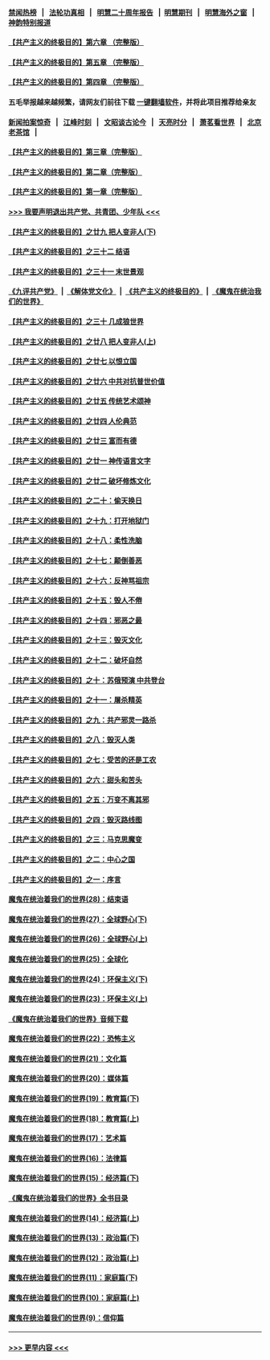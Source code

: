 #### [禁闻热榜](热点新闻.md?=0)  &nbsp;&nbsp;|&nbsp;&nbsp; [法轮功真相](https://github.com/gfw-breaker/truth/blob/master/README.md?=0) &nbsp;&nbsp;|&nbsp;&nbsp; [明慧二十周年报告](https://github.com/gfw-breaker/mh-reports/blob/master/README.md?=0) &nbsp;&nbsp;|&nbsp;&nbsp;[明慧期刊](https://github.com/gfw-breaker/mh-qikan) &nbsp;&nbsp;|&nbsp;&nbsp; [明慧海外之窗](https://github.com/gfw-breaker/mh-news/blob/master/README.md?=0) &nbsp;&nbsp;|&nbsp;&nbsp; [神韵特别报道](https://github.com/gfw-breaker/mh-news/blob/master/shenyun.md?=0)
#### [【共产主义的终极目的】第六章 （完整版）](../pages/nsc422/n11428913.md?t=03100503) 
#### [【共产主义的终极目的】第五章 （完整版）](../pages/nsc422/n11428912.md?t=03100503) 
#### [【共产主义的终极目的】第四章 （完整版）](../pages/nsc422/n11428907.md?t=03100503) 
#### 五毛举报越来越频繁，请网友们前往下载 [一键翻墙软件](https://github.com/gfw-breaker/ssr-accounts)，并将此项目推荐给亲友
#### [新闻拍案惊奇](https://github.com/gfw-breaker/banned-news/blob/master/pages/link4.md) &nbsp;&nbsp;|&nbsp;&nbsp; [江峰时刻](https://github.com/gfw-breaker/banned-news/blob/master/pages/link4.md) &nbsp;&nbsp;|&nbsp;&nbsp; [文昭谈古论今](https://github.com/gfw-breaker/banned-news/blob/master/pages/link4.md) &nbsp;&nbsp;|&nbsp;&nbsp; [天亮时分](https://github.com/gfw-breaker/banned-news/blob/master/pages/link4.md) &nbsp;&nbsp;|&nbsp;&nbsp; [萧茗看世界](https://github.com/gfw-breaker/banned-news/blob/master/pages/link4.md) &nbsp;&nbsp;|&nbsp;&nbsp; [北京老茶馆](https://github.com/gfw-breaker/banned-news/blob/master/pages/link4.md) &nbsp;&nbsp;|&nbsp;&nbsp; 
#### [【共产主义的终极目的】第三章（完整版）](../pages/nsc422/n11428848.md?t=03100503) 
#### [【共产主义的终极目的】第二章（完整版）](../pages/nsc422/n11428831.md?t=03100503) 
#### [【共产主义的终极目的】第一章（完整版）](../pages/nsc422/n11417651.md?t=03100503) 
#### [>>> 我要声明退出共产党、共青团、少年队 <<<](https://github.com/begood0513/goodnews/blob/master/quit/letter.md) 
#### [【共产主义的终极目的】之廿九 把人变非人(下)](../pages/nsc422/n11344140.md?t=03100503) 
#### [【共产主义的终极目的】之三十二 结语](../pages/nsc422/n11360535.md?t=03100503) 
#### [【共产主义的终极目的】之三十一 末世景观](../pages/nsc422/n11351129.md?t=03100503) 
#### [《九评共产党》](https://github.com/begood0513/9ping.md/blob/master/README.md) &nbsp;|&nbsp; [《解体党文化》](../../../../jtdwh.md/blob/master/README.md)  &nbsp;|&nbsp; [《共产主义的终极目的》](../../../../gczydzjmd.md/blob/master/README.md) &nbsp;|&nbsp; [《魔鬼在统治我们的世界》](../../../../mgztzwmdsj.md/blob/master/README.md) 
#### [【共产主义的终极目的】之三十 几成狼世界](../pages/nsc422/n11348280.md?t=03100503) 
#### [【共产主义的终极目的】之廿八 把人变非人(上)](../pages/nsc422/n11340492.md?t=03100503) 
#### [【共产主义的终极目的】之廿七 以恨立国](../pages/nsc422/n11336944.md?t=03100503) 
#### [【共产主义的终极目的】之廿六 中共对抗普世价值](../pages/nsc422/n11324785.md?t=03100503) 
#### [【共产主义的终极目的】之廿五 传统艺术颂神](../pages/nsc422/n11296396.md?t=03100503) 
#### [【共产主义的终极目的】之廿四 人伦典范](../pages/nsc422/n11296397.md?t=03100503) 
#### [【共产主义的终极目的】之廿三 富而有德](../pages/nsc422/n11283598.md?t=03100503) 
#### [【共产主义的终极目的】之廿一 神传语言文字](../pages/nsc422/n11263265.md?t=03100503) 
#### [【共产主义的终极目的】之廿二 破坏修炼文化](../pages/nsc422/n11245728.md?t=03100503) 
#### [【共产主义的终极目的】之二十：偷天换日](../pages/nsc422/n11238846.md?t=03100503) 
#### [【共产主义的终极目的】之十九：打开地狱门](../pages/nsc422/n11206376.md?t=03100503) 
#### [【共产主义的终极目的】之十八：柔性洗脑](../pages/nsc422/n11199994.md?t=03100503) 
#### [【共产主义的终极目的】之十七：颠倒善恶](../pages/nsc422/n11179782.md?t=03100503) 
#### [【共产主义的终极目的】之十六：反神骂祖宗](../pages/nsc422/n11166798.md?t=03100503) 
#### [【共产主义的终极目的】之十五：毁人不倦](../pages/nsc422/n11166792.md?t=03100503) 
#### [【共产主义的终极目的】之十四：邪恶之最](../pages/nsc422/n11150249.md?t=03100503) 
#### [【共产主义的终极目的】之十三：毁灭文化](../pages/nsc422/n11135227.md?t=03100503) 
#### [【共产主义的终极目的】之十二：破坏自然](../pages/nsc422/n11135214.md?t=03100503) 
#### [【共产主义的终极目的】之十：苏俄预演 中共登台](../pages/nsc422/n11118424.md?t=03100503) 
#### [【共产主义的终极目的】之十一：屠杀精英](../pages/nsc422/n11118442.md?t=03100503) 
#### [【共产主义的终极目的】之九：共产邪灵一路杀](../pages/nsc422/n11114139.md?t=03100503) 
#### [【共产主义的终极目的】之八：毁灭人类](../pages/nsc422/n11108503.md?t=03100503) 
#### [【共产主义的终极目的】之七：受苦的还是工农](../pages/nsc422/n11101809.md?t=03100503) 
#### [【共产主义的终极目的】之六：甜头和苦头](../pages/nsc422/n11096971.md?t=03100503) 
#### [【共产主义的终极目的】之五：万变不离其邪](../pages/nsc422/n11091285.md?t=03100503) 
#### [【共产主义的终极目的】之四：毁灭路线图](../pages/nsc422/n11086284.md?t=03100503) 
#### [【共产主义的终极目的】之三：马克思魔变](../pages/nsc422/n11061941.md?t=03100503) 
#### [【共产主义的终极目的】之二：中心之国](../pages/nsc422/n11047728.md?t=03100503) 
#### [【共产主义的终极目的】之一：序言](../pages/nsc422/n11086077.md?t=03100503) 
#### [魔鬼在统治着我们的世界(28)：结束语](../pages/nsc422/n10936246.md?t=03100503) 
#### [魔鬼在统治着我们的世界(27)：全球野心(下)](../pages/nsc422/n10928319.md?t=03100503) 
#### [魔鬼在统治着我们的世界(26)：全球野心(上)](../pages/nsc422/n10900318.md?t=03100503) 
#### [魔鬼在统治着我们的世界(25)：全球化](../pages/nsc422/n10788205.md?t=03100503) 
#### [魔鬼在统治着我们的世界(24)：环保主义(下)](../pages/nsc422/n10695307.md?t=03100503) 
#### [魔鬼在统治着我们的世界(23)：环保主义(上)](../pages/nsc422/n10688613.md?t=03100503) 
#### [《魔鬼在统治着我们的世界》音频下载](../pages/nsc422/n10635553.md?t=03100503) 
#### [魔鬼在统治着我们的世界(22)：恐怖主义](../pages/nsc422/n10614727.md?t=03100503) 
#### [魔鬼在统治着我们的世界(21)：文化篇](../pages/nsc422/n10597706.md?t=03100503) 
#### [魔鬼在统治着我们的世界(20)：媒体篇](../pages/nsc422/n10586579.md?t=03100503) 
#### [魔鬼在统治着我们的世界(19)：教育篇(下)](../pages/nsc422/n10564808.md?t=03100503) 
#### [魔鬼在统治着我们的世界(18)：教育篇(上)](../pages/nsc422/n10526970.md?t=03100503) 
#### [魔鬼在统治着我们的世界(17)：艺术篇](../pages/nsc422/n10499093.md?t=03100503) 
#### [魔鬼在统治着我们的世界(16)：法律篇](../pages/nsc422/n10485969.md?t=03100503) 
#### [魔鬼在统治着我们的世界(15)：经济篇(下)](../pages/nsc422/n10469975.md?t=03100503) 
#### [《魔鬼在统治着我们的世界》全书目录](../pages/nsc422/n10464261.md?t=03100503) 
#### [魔鬼在统治着我们的世界(14)：经济篇(上)](../pages/nsc422/n10457370.md?t=03100503) 
#### [魔鬼在统治着我们的世界(13)：政治篇(下)](../pages/nsc422/n10448270.md?t=03100503) 
#### [魔鬼在统治着我们的世界(12)：政治篇(上)](../pages/nsc422/n10444576.md?t=03100503) 
#### [魔鬼在统治着我们的世界(11)：家庭篇(下)](../pages/nsc422/n10440961.md?t=03100503) 
#### [魔鬼在统治着我们的世界(10)：家庭篇(上)](../pages/nsc422/n10435448.md?t=03100503) 
#### [魔鬼在统治着我们的世界(9)：信仰篇](../pages/nsc422/n10432159.md?t=03100503) 

----
#### [ >>> 更早内容 <<< ](../indexes/nsc422-earlier.md)
